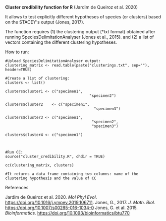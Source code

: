 **Cluster credibility function for R** (Jardim de Queiroz et al. 2020)

It allows to test explicitly different hypotheses of species (or clusters) based on the STACEY's output (Jones, 2017).

The function requires 
(1) the clustering output (*txt format) obtained after running SpeciesDelimitationAnalyser (Jones et al., 2015).
and
(2) a list of vectors containing the different clustering hypotheses.

How to run:

```
#Upload SpeciesDelimitationAnalyser output:
clustering_matrix <- read.table(paste("clusterings.txt", sep=""), header=TRUE)

#Create a list of clustering:
clusters <- list() 

clusters$cluster1 <- c("specimen1",
								      "specimen2")

clusters$cluster2	 <- c("specimen1",
								        "specimen3")	
											
clusters$cluster3 <- c("specimen1",
								       "specimen2",
								       "specimen3")
                       
clusters$cluster4 <- c("specimen1")



#Run CC:
source("cluster_credibility.R", chdir = TRUE)

cc(clustering_matrix, clusters)

#It returns a data frame containing two columns: name of the clustering hypothesis and the value of CC
```

References

Jardim de Queiroz et al. 2020. *Mol Phyl Evol*. https://doi.org/10.1016/j.ympev.2019.106711.
Jones, G., 2017. *J. Math. Biol.* https://doi.org/10.1007/s00285-016-1034-0
Jones, G. et al. 2015. *Bioinformatics.* https://doi.org/10.1093/bioinformatics/btu770

